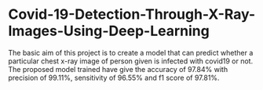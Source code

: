 # Covid-19-Detection-Through-X-Ray-Images-Using-Deep-Learning
The basic aim of this project is to create a model that can predict whether a particular chest x-ray image of person given is infected with covid19 or not. The proposed model trained have give the accuracy of 97.84% with precision of 99.11%, sensitivity of 96.55% and f1 score of 97.81%.
